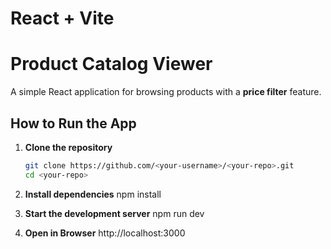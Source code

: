 # React + Vite

# Product Catalog Viewer

A simple React application for browsing products with a **price filter** feature.

## How to Run the App

1. **Clone the repository**
   ```bash
   git clone https://github.com/<your-username>/<your-repo>.git
   cd <your-repo>
   
2. **Install dependencies**
 npm install

3. **Start the development server**
npm run dev

4. **Open in Browser**
http://localhost:3000

